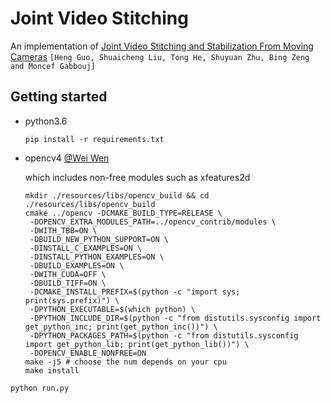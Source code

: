 # Joint Video Stitching
An implementation of [Joint Video Stitching and Stabilization From Moving Cameras](https://ieeexplore.ieee.org/document/7563334) `[Heng Guo, Shuaicheng Liu, Tong He, Shuyuan Zhu,
Bing Zeng and Moncef Gabbouj]`

## Getting started
- python3.6
    ```
    pip install -r requirements.txt
    ```

- opencv4  [@Wei Wen](http://www.pittnuts.com/2015/12/build-opencv-in-ubutune/)

    which includes non-free modules such as xfeatures2d 
    
    ```
    mkdir ./resources/libs/opencv_build && cd ./resources/libs/opencv_build
    cmake ../opencv -DCMAKE_BUILD_TYPE=RELEASE \
     -DOPENCV_EXTRA_MODULES_PATH=../opencv_contrib/modules \
     -DWITH_TBB=ON \
     -DBUILD_NEW_PYTHON_SUPPORT=ON \
     -DINSTALL_C_EXAMPLES=ON \
     -DINSTALL_PYTHON_EXAMPLES=ON \
     -DBUILD_EXAMPLES=ON \
     -DWITH_CUDA=OFF \
     -DBUILD_TIFF=ON \
     -DCMAKE_INSTALL_PREFIX=$(python -c "import sys; print(sys.prefix)") \
     -DPYTHON_EXECUTABLE=$(which python) \
     -DPYTHON_INCLUDE_DIR=$(python -c "from distutils.sysconfig import get_python_inc; print(get_python_inc())") \
     -DPYTHON_PACKAGES_PATH=$(python -c "from distutils.sysconfig import get_python_lib; print(get_python_lib())") \
     -DOPENCV_ENABLE_NONFREE=ON
    make -j5 # choose the num depends on your cpu 
    make install
    ```
    
```
python run.py
```